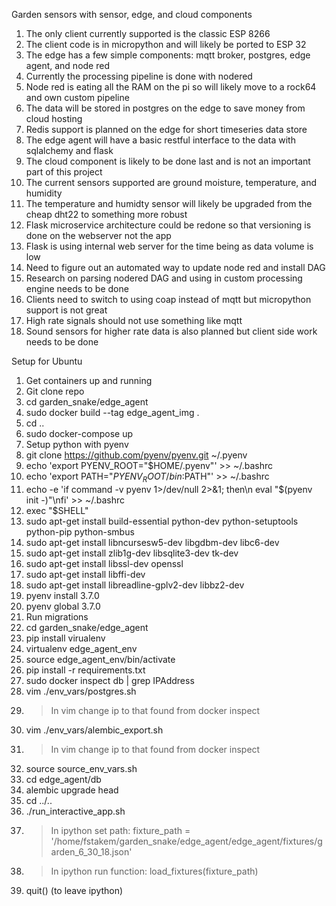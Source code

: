 Garden sensors with sensor, edge, and cloud components

1. The only client currently supported is the classic ESP 8266
2. The client code is in micropython and will likely be ported to ESP 32
3. The edge has a few simple components: mqtt broker, postgres, edge agent, and node red
4. Currently the processing pipeline is done with nodered
5. Node red is eating all the RAM on the pi so will likely move to a rock64 and own custom pipeline
6. The data will be stored in postgres on the edge to save money from cloud hosting
7. Redis support is planned on the edge for short timeseries data store
8. The edge agent will have a basic restful interface to the data with sqlalchemy and flask
9. The cloud component is likely to be done last and is not an important part of this project
10. The current sensors supported are ground moisture, temperature, and humidity
11. The temperature and humidty sensor will likely be upgraded from the cheap dht22 to something more robust
12. Flask microservice architecture could be redone so that versioning is done on the webserver not the app
13. Flask is using internal web server for the time being as data volume is low
14. Need to figure out an automated way to update node red and install DAG
15. Research on parsing nodered DAG and using in custom processing engine needs to be done
16. Clients need to switch to using coap instead of mqtt but micropython support is not great
17. High rate signals should not use something like mqtt
18. Sound sensors for higher rate data is also planned but client side work needs to be done

Setup for Ubuntu
1. Get containers up and running
  1. Git clone repo
  2. cd garden_snake/edge_agent
  3. sudo docker build --tag edge_agent_img .
  4. cd ..
  5. sudo docker-compose up
2. Setup python with pyenv
  1. git clone https://github.com/pyenv/pyenv.git ~/.pyenv
  2. echo 'export PYENV_ROOT="$HOME/.pyenv"' >> ~/.bashrc
  3. echo 'export PATH="$PYENV_ROOT/bin:$PATH"' >> ~/.bashrc
  4. echo -e 'if command -v pyenv 1>/dev/null 2>&1; then\n  eval "$(pyenv init -)"\nfi' >> ~/.bashrc
  5. exec "$SHELL"
  6. sudo apt-get install build-essential python-dev python-setuptools python-pip python-smbus
  7. sudo apt-get install libncursesw5-dev libgdbm-dev libc6-dev
  8. sudo apt-get install zlib1g-dev libsqlite3-dev tk-dev
  9. sudo apt-get install libssl-dev openssl
  10. sudo apt-get install libffi-dev
  11. sudo apt-get install libreadline-gplv2-dev libbz2-dev
  12. pyenv install 3.7.0
  13. pyenv global 3.7.0
3. Run migrations
  1. cd garden_snake/edge_agent
  2. pip install virualenv
  3. virtualenv edge_agent_env
  4. source edge_agent_env/bin/activate
  5. pip install -r requirements.txt
  6. sudo docker inspect db | grep IPAddress
  7. vim ./env_vars/postgres.sh
  8. > In vim change ip to that found from docker inspect
  9. vim ./env_vars/alembic_export.sh
  10. > In vim change ip to that found from docker inspect
  11. source source_env_vars.sh
  12. cd edge_agent/db
  13. alembic upgrade head
  14. cd ../..
  15. ./run_interactive_app.sh
  16. > In ipython set path: fixture_path = '/home/fstakem/garden_snake/edge_agent/edge_agent/fixtures/garden_6_30_18.json'
  17. > In ipython run function: load_fixtures(fixture_path)
  18. quit() (to leave ipython)
